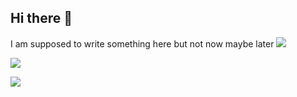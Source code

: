## Hi there 👋

<!--
**adssib/adssib** is a ✨ _special_ ✨ repository because its `README.md` (this file) appears on your GitHub profile.

Here are some ideas to get you started:

- 🔭 I’m currently working on ...
- 🌱 I’m currently learning ...
- 👯 I’m looking to collaborate on ...
- 🤔 I’m looking for help with ...
- 💬 Ask me about ...
- 📫 How to reach me: ...
- 😄 Pronouns: ...
- ⚡ Fun fact: ...
-->

I am supposed to write something here but not now maybe later 
![](http://github-profile-summary-cards.vercel.app/api/cards/profile-details?username=adssib&theme=vue)

<img
  src="https://github-readme-stats.vercel.app/api?username=adssib&show_icons=true&theme=vue&&hide_border=true"
/>

<img
  src="https://github-readme-streak-stats.herokuapp.com/?user=adssib&&theme=vue&&hide_border=true"
/>
